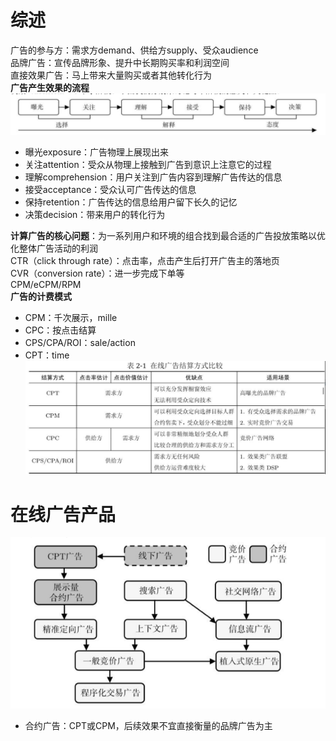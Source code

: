 # 综述
广告的参与方：需求方demand、供给方supply、受众audience  
品牌广告：宣传品牌形象、提升中长期购买率和利润空间  
直接效果广告：马上带来大量购买或者其他转化行为  
**广告产生效果的流程**  
![广告产生效果流程](images/广告产生效果流程.png)
- 曝光exposure：广告物理上展现出来  
- 关注attention：受众从物理上接触到广告到意识上注意它的过程  
- 理解comprehension：用户关注到广告内容到理解广告传达的信息  
- 接受acceptance：受众认可广告传达的信息  
- 保持retention：广告传达的信息给用户留下长久的记忆  
- 决策decision：带来用户的转化行为  

**计算广告的核心问题**：为一系列用户和环境的组合找到最合适的广告投放策略以优化整体广告活动的利润  
CTR（click through rate）：点击率，点击产生后打开广告主的落地页  
CVR（conversion rate）：进一步完成下单等  
CPM/eCPM/RPM  
**广告的计费模式**
- CPM：千次展示，mille  
- CPC：按点击结算
- CPS/CPA/ROI：sale/action
- CPT：time
![广告结算方式比较](images/广告结算方式比较.png)

# 在线广告产品
![广告产品](images/广告产品.png)
- 合约广告：CPT或CPM，后续效果不宜直接衡量的品牌广告为主